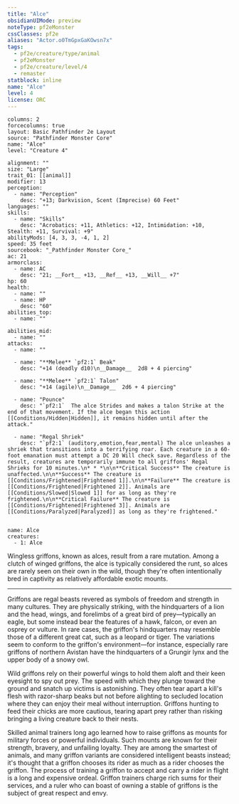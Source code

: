 ```yaml
---
title: "Alce"
obsidianUIMode: preview
noteType: pf2eMonster
cssClasses: pf2e
aliases: "Actor.o0TmGpxGaKOwsn7x" 
tags:
  - pf2e/creature/type/animal
  - pf2eMonster
  - pf2e/creature/level/4
  - remaster
statblock: inline
name: "Alce"
level: 4
license: ORC
---
```


```statblock
columns: 2
forcecolumns: true
layout: Basic Pathfinder 2e Layout
source: "Pathfinder Monster Core"
name: "Alce"
level: "Creature 4"

alignment: ""
size: "Large"
trait_01: [[animal]]
modifier: 13
perception:
  - name: "Perception"
    desc: "+13; Darkvision, Scent (Imprecise) 60 Feet"
languages: ""
skills:
  - name: "Skills"
    desc: "Acrobatics: +11, Athletics: +12, Intimidation: +10, Stealth: +11, Survival: +9"
abilityMods: [4, 3, 3, -4, 1, 2]
speed: 35 feet
sourcebook: "_Pathfinder Monster Core_"
ac: 21
armorclass:
  - name: AC
    desc: "21; __Fort__ +13, __Ref__ +13, __Will__ +7"
hp: 60
health:
  - name: ""
  - name: HP
    desc: "60"
abilities_top:
  - name: ""

abilities_mid:
  - name: ""
attacks:
  - name: ""

  - name: "**Melee** `pf2:1` Beak"
    desc: "+14 (deadly d10)\n__Damage__  2d8 + 4 piercing"

  - name: "**Melee** `pf2:1` Talon"
    desc: "+14 (agile)\n__Damage__  2d6 + 4 piercing"

  - name: "Pounce"
    desc: "`pf2:1`  The alce Strides and makes a talon Strike at the end of that movement. If the alce began this action [[Conditions/Hidden|Hidden]], it remains hidden until after the attack."

  - name: "Regal Shriek"
    desc: "`pf2:1` (auditory,emotion,fear,mental) The alce unleashes a shriek that transitions into a terrifying roar. Each creature in a 60-foot emanation must attempt a DC 20 Will check save. Regardless of the result, creatures are temporarily immune to all griffons' Regal Shrieks for 10 minutes.\n* * *\n\n**Critical Success** The creature is unaffected.\n\n**Success** The creature is [[Conditions/Frightened|Frightened 1]].\n\n**Failure** The creature is [[Conditions/Frightened|Frightened 2]]. Animals are [[Conditions/Slowed|Slowed 1]] for as long as they're frightened.\n\n**Critical Failure** The creature is [[Conditions/Frightened|Frightened 3]]. Animals are [[Conditions/Paralyzed|Paralyzed]] as long as they're frightened."
 
```

```encounter-table
name: Alce
creatures:
  - 1: Alce
```



Wingless griffons, known as alces, result from a rare mutation. Among a clutch of winged griffons, the alce is typically considered the runt, so alces are rarely seen on their own in the wild, though they're often intentionally bred in captivity as relatively affordable exotic mounts.

* * *

Griffons are regal beasts revered as symbols of freedom and strength in many cultures. They are physically striking, with the hindquarters of a lion and the head, wings, and forelimbs of a great bird of prey—typically an eagle, but some instead bear the features of a hawk, falcon, or even an osprey or vulture. In rare cases, the griffon's hindquarters may resemble those of a different great cat, such as a leopard or tiger. The variations seem to conform to the griffon's environment—for instance, especially rare griffons of northern Avistan have the hindquarters of a Grungir lynx and the upper body of a snowy owl.

Wild griffons rely on their powerful wings to hold them aloft and their keen eyesight to spy out prey. The speed with which they plunge toward the ground and snatch up victims is astonishing. They often tear apart a kill's flesh with razor-sharp beaks but not before alighting to secluded location where they can enjoy their meal without interruption. Griffons hunting to feed their chicks are more cautious, tearing apart prey rather than risking bringing a living creature back to their nests.

Skilled animal trainers long ago learned how to raise griffons as mounts for military forces or powerful individuals. Such mounts are known for their strength, bravery, and unfailing loyalty. They are among the smartest of animals, and many griffon variants are considered intelligent beasts instead; it's thought that a griffon chooses its rider as much as a rider chooses the griffon. The process of training a griffon to accept and carry a rider in flight is a long and expensive ordeal. Griffon trainers charge rich sums for their services, and a ruler who can boast of owning a stable of griffons is the subject of great respect and envy.
